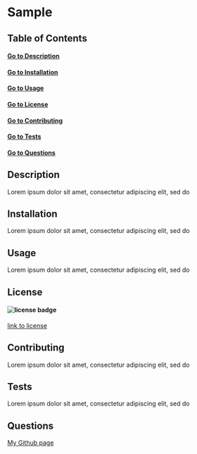 # Sample

  ## Table of Contents
  #### [Go to Description](#description)
  #### [Go to Installation](#installation)
  #### [Go to Usage](#usage)
  #### [Go to License](#license)
  #### [Go to Contributing](#contributing)
  #### [Go to Tests](#tests)
  #### [Go to Questions](#questions)
  
  
  ## Description
  Lorem ipsum dolor sit amet, consectetur adipiscing elit, sed do
  
  ## Installation
  Lorem ipsum dolor sit amet, consectetur adipiscing elit, sed do
  
  ## Usage
  Lorem ipsum dolor sit amet, consectetur adipiscing elit, sed do
  
  ## License
  
  #### ![license badge](https://img.shields.io/badge/License-Apache_2.0-blue.svg)
  [link to license](https://opensource.org/license/apache-2-0/)

  ## Contributing
  Lorem ipsum dolor sit amet, consectetur adipiscing elit, sed do
  
  ## Tests
  Lorem ipsum dolor sit amet, consectetur adipiscing elit, sed do
  
  ## Questions
  [My Github page](https://github.com/Austinma1010/readMeGenerator)

